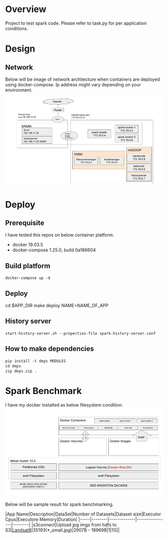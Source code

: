 
# Overview

Project to test spark code. Please refer to task.py for per application conditions.

# Design

## Network

Below will be image of network architecture when containers are deployed using docker-compose.
Ip address might vary depending on your environment.

![](imgs/network.png)

# Deploy

## Prerequisite

I have tested this repos on below container platform.

* docker 19.03.5 
* docker-compose 1.25.0, build 0a186604

## Build platform

```
docker-compose up -d
```

## Deploy
cd $APP_DIR
make deploy NAME=NAME_OF_APP

## History server
```
start-history-server.sh --properties-file spark-history-server.conf
```

## How to make dependencies
```
pip install -t deps MODULES
cd deps
zip deps.zip .
```

# Spark Benchmark

I have my docker installed as below filesystem condition.
![](imgs/dockerroot.png)

Below will be sample result for spark benchmarking.

|App Name|Description|DataSet|Number of Datasets|Dataset size|Executor Cpus|Executore Memory|Duration|
|-----|--------|-------------|----------------|--------|
|s3connect|Upload jpg imgs from hdfs to S3|[Landsat8](https://registry.opendata.aws/landsat-8/)|35193(*_small.jpg)|2907B - 18969B|1|1G||
